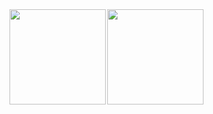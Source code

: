 <div align="center">
<span>  </span>
<img height="170px" src="https://github-readme-stats.vercel.app/api?username=CS-BAOYAN" />
<span>  </span>
<img height="170px" src="https://github-readme-stats.vercel.app/api/top-langs/?username=yfyeung&layout=compact&langs_count=8" />
<span>  </span>
</div>
